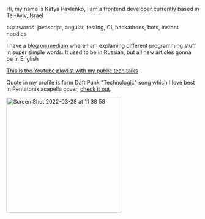 Hi, my name is Katya Pavlenko, I am a frontend developer currently based in Tel-Aviv, Israel

buzzwords: javascript, angular, testing, CI, hackathons, bots, instant noodles

I have a [blog on medium](https://medium.com/@cakeinpanic) where I am explaining different programming stuff in super simple words. It used to be in Russian, but all new articles gonna be in English

[This is the Youtube playlist with my public tech talks](https://www.youtube.com/watch?v=RqqqrOkkNE0&list=PL7RFhPC8dTOoxDIg9q1Y3mMQlY3FaniSZ&index=1)

Quote in my profile is form Daft Punk "Technologic" song which I love best in Pentatonix acapella cover, [check it out](https://www.youtube.com/watch?v=3MteSlpxCpo).

[<img width="300" alt="Screen Shot 2022-03-28 at 11 38 58" src="https://user-images.githubusercontent.com/588916/160359988-d0cbf37c-a18a-4f76-85c4-15870884141c.png">](https://www.youtube.com/watch?v=3MteSlpxCpo)
